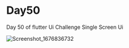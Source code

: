 # Day50

Day 50 of flutter Ui Challenge
Single Screen Ui

![Screenshot_1676836732](https://user-images.githubusercontent.com/66890167/219972066-2a3cfef6-1a40-41bb-a395-1e9a601f1761.png)
